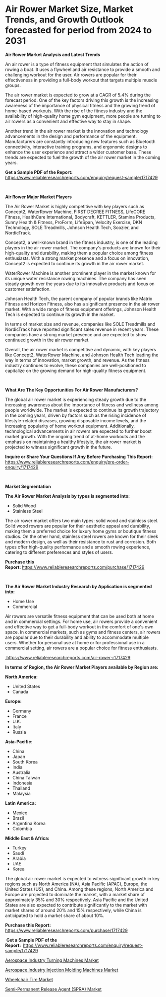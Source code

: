 <p><h1>Air Rower Market Size, Market Trends, and Growth Outlook forecasted for period from 2024 to 2031</h1></p><p><strong>Air Rower Market Analysis and Latest Trends</strong></p>
<p><p>An air rower is a type of fitness equipment that simulates the action of rowing a boat. It uses a flywheel and air resistance to provide a smooth and challenging workout for the user. Air rowers are popular for their effectiveness in providing a full-body workout that targets multiple muscle groups.</p><p>The air rower market is expected to grow at a CAGR of 5.4% during the forecast period. One of the key factors driving this growth is the increasing awareness of the importance of physical fitness and the growing trend of home-based workouts. With the rise of the fitness industry and the availability of high-quality home gym equipment, more people are turning to air rowers as a convenient and effective way to stay in shape.</p><p>Another trend in the air rower market is the innovation and technology advancements in the design and performance of the equipment. Manufacturers are constantly introducing new features such as Bluetooth connectivity, interactive training programs, and ergonomic designs to enhance the user experience and attract a wider customer base. These trends are expected to fuel the growth of the air rower market in the coming years.</p></p>
<p><strong>Get a Sample PDF of the Report:&nbsp;</strong> <a href="https://www.reliableresearchreports.com/enquiry/request-sample/1717429">https://www.reliableresearchreports.com/enquiry/request-sample/1717429</a></p>
<p>&nbsp;</p>
<p><strong>Air Rower Major Market Players</strong></p>
<p><p>The Air Rower Market is highly competitive with key players such as Concept2, WaterRower Machine, FIRST DEGREE FITNESS, LifeCORE Fitness, HealthCare International, Bodycraft, KETTLER, Stamina Products, Sunny Health & Fitness, ProForm, LifeSpan, Velocity Exercise, DKN Technology, SOLE Treadmills, Johnson Health Tech, Soozier, and NordicTrack.</p><p>Concept2, a well-known brand in the fitness industry, is one of the leading players in the air rower market. The company's products are known for their high-quality and durability, making them a popular choice among fitness enthusiasts. With a strong market presence and a focus on innovation, Concept2 is expected to continue its growth in the air rower market.</p><p>WaterRower Machine is another prominent player in the market known for its unique water resistance rowing machines. The company has seen steady growth over the years due to its innovative products and focus on customer satisfaction.</p><p>Johnson Health Tech, the parent company of popular brands like Matrix Fitness and Horizon Fitness, also has a significant presence in the air rower market. With a wide range of fitness equipment offerings, Johnson Health Tech is expected to continue its growth in the market.</p><p>In terms of market size and revenue, companies like SOLE Treadmills and NordicTrack have reported significant sales revenue in recent years. These companies have a strong market presence and are expected to show continued growth in the air rower market.</p><p>Overall, the air rower market is competitive and dynamic, with key players like Concept2, WaterRower Machine, and Johnson Health Tech leading the way in terms of innovation, market growth, and revenue. As the fitness industry continues to evolve, these companies are well-positioned to capitalize on the growing demand for high-quality fitness equipment.</p></p>
<p>&nbsp;</p>
<p><strong>What Are The Key Opportunities For Air Rower Manufacturers?</strong></p>
<p><p>The global air rower market is experiencing steady growth due to the increasing awareness about the importance of fitness and wellness among people worldwide. The market is expected to continue its growth trajectory in the coming years, driven by factors such as the rising incidence of lifestyle-related diseases, growing disposable income levels, and the increasing popularity of home workout equipment. Additionally, technological advancements in air rowers are expected to further boost market growth. With the ongoing trend of at-home workouts and the emphasis on maintaining a healthy lifestyle, the air rower market is projected to witness significant growth in the future.</p></p>
<p><strong>Inquire or Share Your Questions If Any Before Purchasing This Report:</strong> <a href="https://www.reliableresearchreports.com/enquiry/pre-order-enquiry/1717429">https://www.reliableresearchreports.com/enquiry/pre-order-enquiry/1717429</a></p>
<p>&nbsp;</p>
<p><strong>Market Segmentation</strong></p>
<p><strong>The Air Rower Market Analysis by types is segmented into:</strong></p>
<p><ul><li>Solid Wood</li><li>Stainless Steel</li></ul></p>
<p><p>The air rower market offers two main types: solid wood and stainless steel. Solid wood rowers are popular for their aesthetic appeal and durability, making them a preferred choice for luxury home gyms or boutique fitness studios. On the other hand, stainless steel rowers are known for their sleek and modern design, as well as their resistance to rust and corrosion. Both types offer high-quality performance and a smooth rowing experience, catering to different preferences and styles of users.</p></p>
<p><strong>Purchase this Report:&nbsp;</strong><a href="https://www.reliableresearchreports.com/purchase/1717429">https://www.reliableresearchreports.com/purchase/1717429</a></p>
<p>&nbsp;</p>
<p><strong>The Air Rower Market Industry Research by Application is segmented into:</strong></p>
<p><ul><li>Home Use</li><li>Commercial</li></ul></p>
<p><p>Air rowers are versatile fitness equipment that can be used both at home and in commercial settings. For home use, air rowers provide a convenient and effective way to get a full-body workout in the comfort of one's own space. In commercial markets, such as gyms and fitness centers, air rowers are popular due to their durability and ability to accommodate multiple users. Whether for personal use at home or for professional use in a commercial setting, air rowers are a popular choice for fitness enthusiasts.</p></p>
<p><a href="https://www.reliableresearchreports.com/air-rower-r1717429">&nbsp;https://www.reliableresearchreports.com/air-rower-r1717429</a></p>
<p><strong>In terms of Region, the Air Rower Market Players available by Region are:</strong></p>
<p>
    <p> <strong> North America: </strong>
        <ul>
            <li>United States</li>
            <li>Canada</li>
        </ul>
        </p> 
    <p> <strong> Europe: </strong>
        <ul>
            <li>Germany</li>
            <li>France</li>
            <li>U.K.</li>
            <li>Italy</li>
            <li>Russia</li>
        </ul>
        </p> 
    <p> <strong> Asia-Pacific: </strong>
        <ul>
            <li>China</li>
            <li>Japan</li>
            <li>South Korea</li>
            <li>India</li>
            <li>Australia</li>
            <li>China Taiwan</li>
            <li>Indonesia</li>
            <li>Thailand</li>
            <li>Malaysia</li>
        </ul>
        </p> 
    <p> <strong> Latin America: </strong>
        <ul>
            <li>Mexico</li>
            <li>Brazil</li>
            <li>Argentina Korea</li>
            <li>Colombia</li>
        </ul>
        </p> 
    <p> <strong> Middle East & Africa: </strong>
        <ul>
            <li>Turkey</li>
            <li>Saudi</li>
            <li>Arabia</li>
            <li>UAE</li>
            <li>Korea</li>
        </ul>
    </p>
    </p>
<p><p>The global air rower market is expected to witness significant growth in key regions such as North America (NA), Asia Pacific (APAC), Europe, the United States (US), and China. Among these regions, North America and Europe are projected to dominate the market, with a market share of approximately 35% and 30% respectively. Asia Pacific and the United States are also expected to contribute significantly to the market with market shares of around 20% and 15% respectively, while China is anticipated to hold a market share of about 10%.</p></p>
<p><strong>Purchase this Report: </strong><a href="https://www.reliableresearchreports.com/purchase/1717429">https://www.reliableresearchreports.com/purchase/1717429</a></p>
<p>&nbsp;<strong>Get a Sample PDF of the Report:&nbsp;&nbsp;</strong><a href="https://www.reliableresearchreports.com/enquiry/request-sample/1717429">https://www.reliableresearchreports.com/enquiry/request-sample/1717429</a></p>
<p><strong></strong></p>
<p><p><a href="https://github.com/terinaa1/Market-Research-Report-List-1/blob/main/aerospace-industry-turning-machines-market.md">Aerospace Industry Turning Machines Market</a></p><p><a href="https://github.com/nicneale/Market-Research-Report-List-1/blob/main/aerospace-industry-injection-molding-machines-market.md">Aerospace Industry Injection Molding Machines Market</a></p><p><a href="https://medium.com/@enosstark/analyzing-wheelchair-tire-market-dynamics-and-growth-drivers-and-forecasted-for-period-from-2024-to-e0bb513ceac2">Wheelchair Tire Market</a></p><p><a href="https://medium.com/@lawrencekelley6262/insights-into-semi-permanent-release-agent-spra-market-share-and-competitive-landscape-for-period-034d7e5a08f0">Semi-Permanent Release Agent (SPRA) Market</a></p></p>